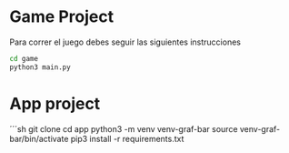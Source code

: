 # Game Project

Para correr el juego debes seguir las siguientes instrucciones

```sh
cd game
python3 main.py
```
# App project

´´´sh
git clone
cd app
python3 -m venv venv-graf-bar
source venv-graf-bar/bin/activate
pip3 install -r requirements.txt
```
